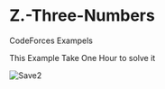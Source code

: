 # Z.-Three-Numbers
CodeForces Exampels

This Example Take One Hour to solve it
	
	
 
![Save2](https://user-images.githubusercontent.com/103769962/188869584-7d9b2133-5fec-47e9-b749-d7b32ef95249.JPG)
